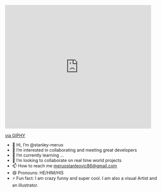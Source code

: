 <iframe src="https://giphy.com/embed/zZg05JXw0PR6Pod1NC" width="480" height="408" style="" frameBorder="0" class="giphy-embed" allowFullScreen></iframe><p><a href="https://giphy.com/gifs/scratchgarden-robot-climbing-stairs-zZg05JXw0PR6Pod1NC">via GIPHY</a></p>

- 👋 Hi, I’m @stanley-meruo
- 👀 I’m interested in collaborating and meeting great developers
- 🌱 I’m currently learning ...
- 💞️ I’m looking to collaborate on real time world projects
- 📫 How to reach me meruostanleovic86@gmail.com
- 😄 Pronouns: HE/HIM/HIS
- ⚡ Fun fact: I am crazy funny and super cool. I am also a visual Artist and an illustrator. 

<!---
stanley-meruo/stanley-meruo is a ✨ special ✨ repository because its `README.md` (this file) appears on your GitHub profile.
You can click the Preview link to take a look at your changes.
--->
